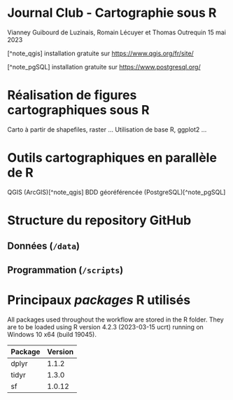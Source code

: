 Journal Club - Cartographie sous R
================
Vianney Guibourd de Luzinais, Romain Lécuyer et Thomas Outrequin
15 mai 2023

\[^note_qgis\] installation gratuite sur <https://www.qgis.org/fr/site/>

\[^note_pgSQL\] installation gratuite sur <https://www.postgresql.org/>

# Réalisation de figures cartographiques sous R

Carto à partir de shapefiles, raster … Utilisation de base R, ggplot2 …

# Outils cartographiques en parallèle de R

QGIS (ArcGIS)\[^note_qgis\] BDD géoréférencée
(PostgreSQL)\[^note_pgSQL\]

# Structure du repository GitHub

## Données (`/data`)

## Programmation (`/scripts`)

# Principaux *packages* R utilisés

All packages used throughout the workflow are stored in the R folder.
They are to be loaded using R version 4.2.3 (2023-03-15 ucrt) running on
Windows 10 x64 (build 19045).

| Package | Version |
|:--------|:--------|
| dplyr   | 1.1.2   |
| tidyr   | 1.3.0   |
| sf      | 1.0.12  |
